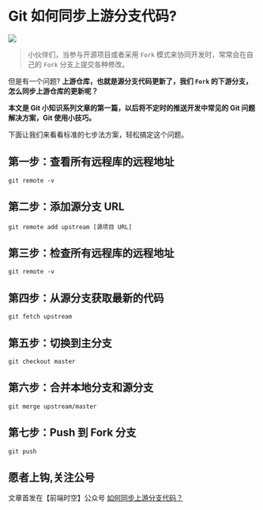 # Git 如何同步上游分支代码?

![](https://img-blog.csdnimg.cn/20200815212034489.png)

> 小伙伴们，当参与开源项目或者采用 `Fork` 模式来协同开发时，常常会在自己的 `Fork` 分支上提交各种修改。

但是有一个问题? **上游仓库，也就是源分支代码更新了，我们 `Fork` 的下游分支，怎么同步上游仓库的更新呢？**

**本文是 Git 小知识系列文章的第一篇，以后将不定时的推送开发中常见的 Git 问题解决方案，Git 使用小技巧。**

下面让我们来看看标准的七步法方案，轻松搞定这个问题。

## 第一步：查看所有远程库的远程地址

`git remote -v`

## 第二步：添加源分支 URL

`git remote add upstream [源项目 URL]`

## 第三步：检查所有远程库的远程地址

`git remote -v`

## 第四步：从源分支获取最新的代码

`git fetch upstream`

## 第五步：切换到主分支

`git checkout master`

## 第六步：合并本地分支和源分支

`git merge upstream/master`

## 第七步：Push 到 Fork 分支

`git push`

## 愿者上钩,关注公号

文章首发在【前端时空】公众号
[如何同步上游分支代码？](https://mp.weixin.qq.com/s/k3J8aUfqWCRvkBWCwixx3A)


